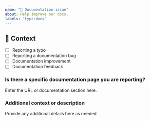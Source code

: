 ```yaml
---
name: "📖 Documentation issue"
about: Help improve our docs.
labels: "type:docs"
---
```


## 📄 Context

<!-- (Update "[ ]" to "[x]" to check a box) -->

- [ ] Reporting a typo
- [ ] Reporting a documentation bug
- [ ] Documentation improvement
- [ ] Documentation feedback

<!--
  If your issue is not regarding the documentation, please choose an issue type:
  https://github.com/cartesi/subgraph/issues/new/choose
-->

### Is there a specific documentation page you are reporting?

Enter the URL or documentation section here.

### Additional context or description

Provide any additional details here as needed.
